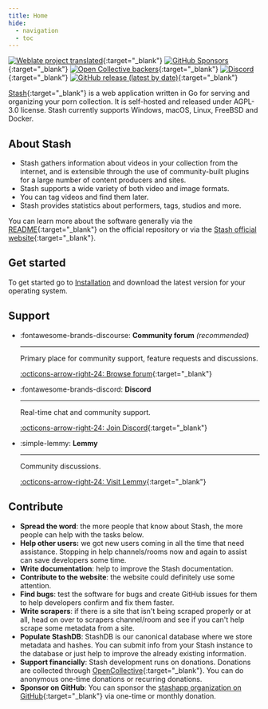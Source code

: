 ```yaml
---
title: Home
hide:
  - navigation
  - toc
---
```


[![Weblate project translated](https://img.shields.io/weblate/progress/stash?server=https://translate.codeberg.org&style=for-the-badge&logo=weblate)](https://translate.codeberg.org/projects/stash/stash){:target="_blank"}
[![GitHub Sponsors](https://img.shields.io/github/sponsors/stashapp?logo=github&style=for-the-badge)](https://github.com/sponsors/stashapp){:target="_blank"}
[![Open Collective backers](https://img.shields.io/opencollective/backers/stashapp?logo=opencollective&style=for-the-badge)](https://opencollective.com/stashapp){:target="_blank"}
[![Discord](https://img.shields.io/discord/559159668438728723.svg?logo=discord&style=for-the-badge)](https://discord.gg/2TsNFKt){:target="_blank"}
[![GitHub release (latest by date)](https://img.shields.io/github/v/release/stashapp/stash?logo=github&style=for-the-badge)](https://github.com/stashapp/stash/releases/latest){:target="_blank"}

[Stash](https://stashapp.cc){:target="_blank"} is a web application written in Go for serving and organizing your porn collection. It is self-hosted and released under AGPL-3.0 license. Stash currently supports Windows, macOS, Linux, FreeBSD and Docker.

## About Stash

- Stash gathers information about videos in your collection from the internet, and is extensible through the use of community-built plugins for a large number of content producers and sites.
- Stash supports a wide variety of both video and image formats.
- You can tag videos and find them later.
- Stash provides statistics about performers, tags, studios and more.

You can learn more about the software generally via the [README](https://github.com/stashapp/stash/blob/master/README.md){:target="_blank"} on the official repository or via the [Stash official website](https://stashapp.cc){:target="_blank"}.

## Get started

To get started go to [Installation](/installation) and download the latest version for your operating system.

## Support


<div class="grid cards" markdown>

-   :fontawesome-brands-discourse: __Community forum__ _(recommended)_

    ---

     Primary place for community support, feature requests and discussions.

    [:octicons-arrow-right-24: Browse forum](https://discourse.stashapp.cc){:target="_blank"}

-   :fontawesome-brands-discord: __Discord__

    ---

    Real-time chat and community support.

    [:octicons-arrow-right-24: Join Discord](https://discord.gg/2TsNFKt){:target="_blank"}

-   :simple-lemmy: __Lemmy__

    ---

     Community discussions.

    [:octicons-arrow-right-24: Visit Lemmy](https://discuss.online/c/stashapp){:target="_blank"}


</div>

## Contribute

- **Spread the word**: the more people that know about Stash, the more people can help with the tasks below.
- **Help other users:** we got new users coming in all the time that need assistance. Stopping in help channels/rooms now and again to assist can save developers some time.
- **Write documentation**: help to improve the Stash documentation.
- **Contribute to the website**: the website could definitely use some attention.
- **Find bugs**: test the software for bugs and create GitHub issues for them to help developers confirm and fix them faster.
- **Write scrapers**: if there is a site that isn't being scraped properly or at all, head on over to scrapers channel/room and see if you can't help scrape some metadata from a site.
- **Populate StashDB**: StashDB is our canonical database where we store metadata and hashes. You can submit info from your Stash instance to the database or just help to improve the already existing information.
- **Support financially**: Stash development runs on donations. Donations are collected through [OpenCollective](https://opencollective.com/stashapp){:target="_blank"}. You can do anonymous one-time donations or recurring donations.
- **Sponsor on GitHub**: You can sponsor the [stashapp organization on GitHub](https://github.com/sponsors/stashapp){:target="_blank"} via one-time or monthly donation. 

